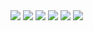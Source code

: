 
<img src="https://picsum.photos/2000/45/?0"> 
<img src="https://picsum.photos/2000/44/?1"> 
<img src="https://picsum.photos/2000/43/?2"> 
<img src="https://picsum.photos/2000/42/?3"> 
<img src="https://picsum.photos/2000/41/?4"> 
<img src="https://picsum.photos/2000/40/?5"> 
